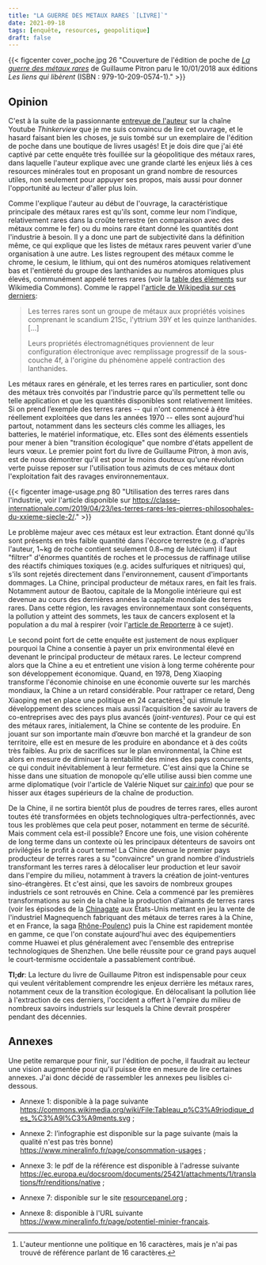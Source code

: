 ```yaml
---
title: "LA GUERRE DES METAUX RARES `[LIVRE]`"
date: 2021-09-18
tags: [enquête, resources, geopolitique]
draft: false
---
```


{{< figcenter cover_poche.jpg 26 "Couverture de l'édition de poche de [*La guerre des métaux rares*](http://www.editionslesliensquiliberent.fr/livre-La_guerre_des_m%C3%A9taux_rares-9791020905741-1-1-0-1.html) de Guillaume Pitron paru le 10/01/2018 aux éditions *Les liens qui libèrent* (ISBN : 979-10-209-0574-1)." >}}



## Opinion

C'est à la suite de la passionnante [entrevue de l'auteur](https://www.youtube.com/watch?v=2lHTHINmNVk) sur la chaîne Youtube *Thinkerview* que je me suis convaincu de lire cet ouvrage, et le hasard faisant bien les choses, je suis tombé sur un exemplaire de l'édition de poche dans une boutique de livres usagés! Et je dois dire que j'ai été captivé par cette enquête très fouillée sur la géopolitique des métaux rares, dans laquelle l'auteur explique avec une grande clarté les enjeux liés à ces resources minérales tout en proposant un grand nombre de resources utiles, non seulement pour appuyer ses propos, mais aussi pour donner l'opportunité au lecteur d'aller plus loin.

Comme l'explique l'auteur au début de l'ouvrage, la caractéristique principale des métaux rares est qu'ils sont, comme leur nom l'indique, relativement rares dans la croûte terrestre (en comparaison avec des métaux comme le fer) ou du moins rare étant donné les quantités dont l'industrie à besoin. Il y a donc une part de subjectivité dans la définition même, ce qui explique que les listes de métaux rares peuvent varier d'une organisation à une autre. Les listes regroupent des métaux comme le chrome, le cesium, le lithium, qui ont des numéros atomiques relativement bas et l'entièreté du groupe des lanthanides au numéros atomiques plus élevés, communément appelé terres rares (voir la [table des éléments](https://commons.wikimedia.org/wiki/File:Tableau_p%C3%A9riodique_des_%C3%A9l%C3%A9ments.svg) sur Wikimedia Commons). Comme le rappel l'[article de Wikipedia sur ces derniers](https://fr.wikipedia.org/wiki/Terre_rare):

> Les terres rares sont un groupe de métaux aux propriétés voisines comprenant le scandium 21Sc, l'yttrium 39Y et les quinze lanthanides.
> [...]
>
> Leurs propriétés électromagnétiques proviennent de leur configuration électronique avec remplissage progressif de la sous-couche 4f, à l'origine du phénomène appelé contraction des lanthanides. 

Les métaux rares en générale, et les terres rares en particulier, sont donc des métaux très convoités par l'industrie parce qu'ils permettent telle ou telle application et que les quantités disponibles sont relativement limitées. Si on prend l’exemple des terres rares -- qui n'ont commencé à être réellement exploitées que dans les années 1970 -- elles sont aujourd'hui partout, notamment dans les secteurs clés comme les alliages, les batteries, le matériel informatique, etc. Elles sont des éléments essentiels pour mener à bien "transition écologique" que nombre d'états appellent de leurs vœux. Le premier point fort du livre de Guillaume Pitron, à mon avis, est de nous démontrer qu'il est pour le moins douteux qu'une révolution verte puisse reposer sur l'utilisation tous azimuts de ces métaux dont l'exploitation fait des ravages environnementaux. 


{{< figcenter image-usage.png 80 "Utilisation des terres rares dans l'industrie, voir l'article disponible sur https://classe-internationale.com/2019/04/23/les-terres-rares-les-pierres-philosophales-du-xxieme-siecle-2/." >}}

Le problème majeur avec ces métaux est leur extraction. Étant donné qu'ils sont présents en très faible quantité dans l'écorce terrestre (e.g. d'après l'auteur, 1~kg de roche contient seulement 0.8~mg de lutécium) il faut "filtrer" d'énormes quantités de roches et le processus de raffinage utilise des réactifs chimiques toxiques (e.g. acides sulfuriques et nitriques) qui, s'ils sont rejetés directement dans l'environnement, causent d'importants dommages. La Chine, principal producteur de métaux rares, en fait les frais. Notamment autour de Baotou, capitale de la Mongolie intérieure qui est devenue au cours des dernières années la capitale mondiale des terres rares. Dans cette région, les ravages environnementaux sont conséquents, la pollution y atteint des sommets, les taux de cancers explosent et la population a du mal à respirer (voir l'[article de Reporterre](https://reporterre.net/En-Mongolie-l-extraction-de-terres) à ce sujet). 

Le second point fort de cette enquête est justement de nous expliquer pourquoi la Chine a consentie à payer un prix environmental élevé en devenant le principal producteur de métaux rares. Le lecteur comprend alors que la Chine a eu et entretient une vision à long terme cohérente pour son développement économique. Quand, en 1978, Deng Xiaoping transforme l'économie chinoise en une économie ouverte sur les marchés mondiaux, la Chine a un retard considérable. Pour rattraper ce retard, Deng Xiaoping met en place une politique en 24 caractères[^n1] qui stimule le développement des sciences mais aussi l’acquisition de savoir au travers de co-entreprises avec des pays plus avancés (*joint-ventures*). Pour ce qui est des métaux rares, initialement, la Chine se contente de les produire. En jouant sur son importante main d’œuvre bon marché et la grandeur de son territoire, elle est en mesure de les produire en abondance et à des coûts très faibles. Au prix de sacrifices sur le plan environmental, la Chine est alors en mesure de diminuer la rentabilité des mines des pays concurrents, ce qui conduit inévitablement à leur fermeture. C'est ainsi que la Chine se hisse dans une situation de monopole qu'elle utilise aussi bien comme une arme diplomatique (voir l'article de Valérie Niquet sur [cair.info](https://www.cairn.info/revue-internationale-et-strategique-2011-4-page-105.htm)) que pour se hisser aux étages supérieurs de la chaîne de production. 

De la Chine, il ne sortira bientôt plus de poudres de terres rares, elles auront toutes été transformées en objets technologiques ultra-perfectionnés, avec tous les problèmes que cela peut poser, notamment en terme de sécurité. Mais comment cela est-il possible? Encore une fois, une vision cohérente de long terme dans un contexte où les principaux détenteurs de savoirs ont privilégiés le profit à court terme! La Chine devenue le premier pays producteur de terres rares a su "convaincre" un grand nombre d'industriels transformant les terres rares à délocaliser leur production et leur savoir dans l'empire du milieu, notamment à travers la création de joint-ventures sino-étrangères. Et c'est ainsi, que les savoirs de nombreux groupes industriels ce sont retrouvés en Chine. Cela a commencé par les premières transformations au sein de la chaîne la production d’aimants de terres rares (voir les épisodes de la [Chinagate](https://en.wikipedia.org/wiki/1996_United_States_campaign_finance_controversy) aux États-Unis mettant en jeu la vente de l'industriel Magnequench fabriquant des métaux de terres rares à la Chine, et en France, la saga [Rhône-Poulenc](Rhône-Poulenc)) puis la Chine est rapidement montée en gamme, ce que l'on constate aujourd'hui avec des équipementiers comme Huawei et plus généralement avec l'ensemble des entreprise technologiques de Shenzhen. Une belle réussite pour ce grand pays auquel le court-termisme occidentale a passablement contribué. 

**Tl;dr**: La lecture du livre de Guillaume Pitron est indispensable pour ceux qui veulent véritablement comprendre les enjeux derrière les métaux rares, notamment ceux de la transition écologique. En délocalisant la pollution liée à l'extraction de ces derniers, l'occident a offert à l'empire du milieu de nombreux savoirs industriels sur lesquels la Chine devrait prospérer pendant des décennies. 


[^n1]: L'auteur mentionne une politique en 16 caractères, mais je n'ai pas trouvé de référence parlant de 16 caractères.



## Annexes

Une petite remarque pour finir, sur l'édition de poche, il faudrait au lecteur une vision augmentée pour qu'il puisse être en mesure de lire certaines annexes. J'ai donc décidé de rassembler les annexes peu lisibles ci-dessous.

- Annexe 1: disponible à la page suivante https://commons.wikimedia.org/wiki/File:Tableau_p%C3%A9riodique_des_%C3%A9l%C3%A9ments.svg ;

- Annexe 2: l’infographie est disponible sur la page suivante (mais la qualité n'est pas très bonne) https://www.mineralinfo.fr/page/consommation-usages ;

- Annexe 3: le pdf de la référence est disponible à l'adresse suivante https://ec.europa.eu/docsroom/documents/25421/attachments/1/translations/fr/renditions/native ;
 
- Annexe 7: disponible sur le site [resourcepanel.org](https://www.resourcepanel.org/reports/recycling-rates-metals) ;

- Annexe 8: disponible à l'URL suivante https://www.mineralinfo.fr/page/potentiel-minier-francais.

